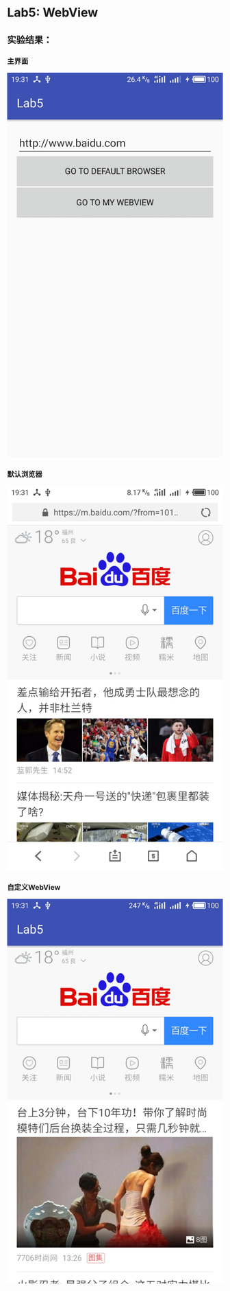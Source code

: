 # Lab5: WebView
## 实验结果：
### 主界面
![](https://github.com/linpeiyou/Labs/blob/master/Lab5/image/1.jpg)
### 默认浏览器
![](https://github.com/linpeiyou/Labs/blob/master/Lab5/image/2.jpg)
### 自定义WebView
![](https://github.com/linpeiyou/Labs/blob/master/Lab5/image/3.jpg)
